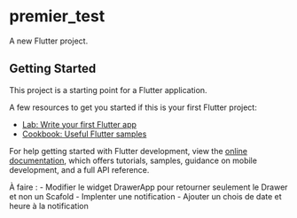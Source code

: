 # premier_test

A new Flutter project.

## Getting Started

This project is a starting point for a Flutter application.

A few resources to get you started if this is your first Flutter project:

- [Lab: Write your first Flutter app](https://docs.flutter.dev/get-started/codelab)
- [Cookbook: Useful Flutter samples](https://docs.flutter.dev/cookbook)

For help getting started with Flutter development, view the
[online documentation](https://docs.flutter.dev/), which offers tutorials,
samples, guidance on mobile development, and a full API reference.



À faire :
    - Modifier le widget DrawerApp pour retourner seulement le Drawer et non un Scafold
    - Implenter une notification
    - Ajouter un chois de date et heure à la notification